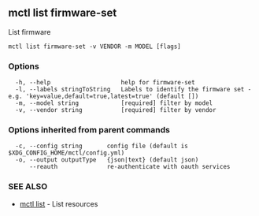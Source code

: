 [Auto generated by spf13/cobra]: <>

## mctl list firmware-set

List firmware

```
mctl list firmware-set -v VENDOR -m MODEL [flags]
```

### Options

```
  -h, --help                    help for firmware-set
  -l, --labels stringToString   Labels to identify the firmware set - e.g. 'key=value,default=true,latest=true' (default [])
  -m, --model string            [required] filter by model
  -v, --vendor string           [required] filter by vendor
```

### Options inherited from parent commands

```
  -c, --config string       config file (default is $XDG_CONFIG_HOME/mctl/config.yml)
  -o, --output outputType   {json|text} (default json)
      --reauth              re-authenticate with oauth services
```

### SEE ALSO

* [mctl list](mctl_list.md)	 - List resources

